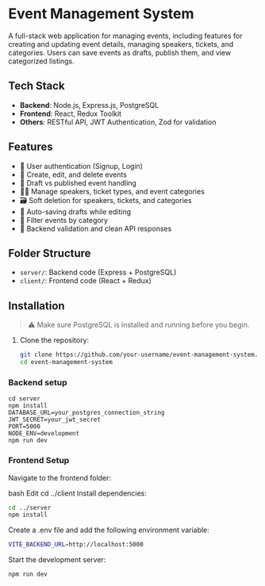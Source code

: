 # Event Management System

A full-stack web application for managing events, including features for creating and updating event details, managing speakers, tickets, and categories. Users can save events as drafts, publish them, and view categorized listings.

## Tech Stack

- **Backend**: Node.js, Express.js, PostgreSQL  
- **Frontend**: React, Redux Toolkit  
- **Others**: RESTful API, JWT Authentication, Zod for validation

## Features

- 🔐 User authentication (Signup, Login)
- 📝 Create, edit, and delete events
- 🧾 Draft vs published event handling
- 🧑‍🏫 Manage speakers, ticket types, and event categories
- 🗃️ Soft deletion for speakers, tickets, and categories
- 💾 Auto-saving drafts while editing
- 📂 Filter events by category
- 🧪 Backend validation and clean API responses

## Folder Structure

- `server/`: Backend code (Express + PostgreSQL)
- `client/`: Frontend code (React + Redux)

## Installation

> ⚠️ Make sure PostgreSQL is installed and running before you begin.

1. Clone the repository:

   ```bash
   git clone https://github.com/your-username/event-management-system.git
   cd event-management-system
### Backend setup 
    cd server
    npm install
    DATABASE_URL=your_postgres_connection_string
    JWT_SECRET=your_jwt_secret
    PORT=5000
    NODE_ENV=development
    npm run dev
    
### Frontend Setup

  Navigate to the frontend folder:

bash
Edit
cd ../client
Install dependencies:

```bash
cd ../server
npm install
```

Create a .env file and add the following environment variable:

```bash
VITE_BACKEND_URL=http://localhost:5000
```
Start the development server:

```bash
npm run dev
